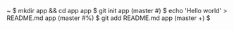 ~ $ mkdir app && cd app
app $ git init
app (master #) $ echo 'Hello world' > README.md
app (master #%) $ git add README.md
app (master +) $
